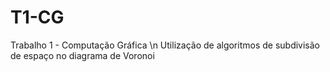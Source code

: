 # T1-CG
Trabalho 1 - Computação Gráfica \n
Utilização de algoritmos de subdivisão de espaço no diagrama de Voronoi
